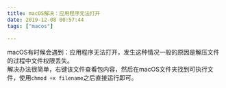 ```yaml
---
title: macOS解决：应用程序无法打开
date: 2019-12-08 00:57:44
tags: ["macos"]

---
```

macOS有时候会遇到：应用程序无法打开，发生这种情况一般的原因是解压文件的过程中文件权限丢失。  
解决办法很简单，右键该文件查看包内容，然后在macOS文件夹找到可执行文件，使用`chmod +x filename`之后直接运行即可。
